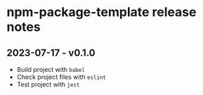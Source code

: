 # npm-package-template release notes

## 2023-07-17 - v0.1.0

- Build project with `babel`
- Check project files with `eslint`
- Test project with `jest`
